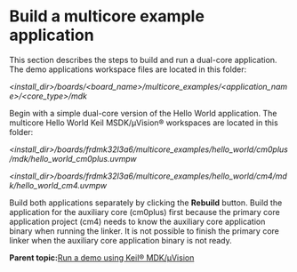 # Build a multicore example application

This section describes the steps to build and run a dual-core application. The demo applications workspace files are located in this folder:

*<install\_dir\>/boards/<board\_name\>/multicore\_examples/<application\_name\>/<core\_type\>/mdk*

Begin with a simple dual-core version of the Hello World application. The multicore Hello World Keil MSDK/μVision® workspaces are located in this folder:

*<install\_dir\>/boards/frdmk32l3a6/multicore\_examples/hello\_world/cm0plus/mdk/hello\_world\_cm0plus.uvmpw*

*<install\_dir\>/boards/frdmk32l3a6/multicore\_examples/hello\_world/cm4/mdk/hello\_world\_cm4.uvmpw*

Build both applications separately by clicking the **Rebuild** button. Build the application for the auxiliary core \(cm0plus\) first because the primary core application project \(cm4\) needs to know the auxiliary core application binary when running the linker. It is not possible to finish the primary core linker when the auxiliary core application binary is not ready.

**Parent topic:**[Run a demo using Keil® MDK/μVision](../topics/run_a_demo_using_keil__mdk_vision.md)

